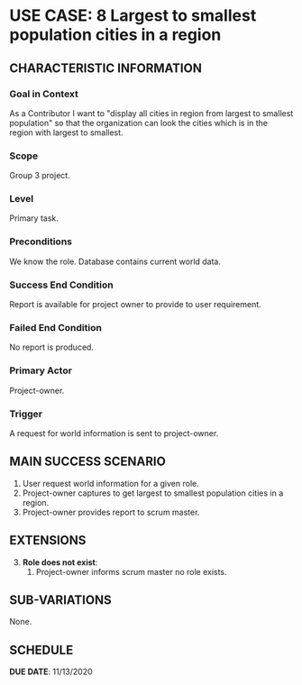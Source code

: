 # USE CASE: 8 Largest to smallest population cities in a region

## CHARACTERISTIC INFORMATION

### Goal in Context

As a Contributor I want to "display all cities in region from largest to smallest population" so that the organization can look the cities which is in the region with largest to smallest.

### Scope

Group 3 project.

### Level

Primary task.

### Preconditions

We know the role.  Database contains current world data.

### Success End Condition

Report is available for project owner to provide to user requirement.

### Failed End Condition

No report is produced.

### Primary Actor

Project-owner.

### Trigger

A request for world information is sent to project-owner.

## MAIN SUCCESS SCENARIO

1. User request world information for a given role.
2. Project-owner captures to get largest to smallest population cities in a region.
3. Project-owner provides report to scrum master.

## EXTENSIONS

3. **Role does not exist**:
    1. Project-owner informs scrum master no role exists.

## SUB-VARIATIONS

None.

## SCHEDULE

**DUE DATE**: 11/13/2020 